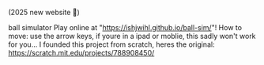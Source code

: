 (2025 new website 🥀)

ball simulator
Play online at "https://ishjwihl.github.io/ball-sim/"!
How to move: use the arrow keys, if youre in a ipad or moblie, this sadly won't work for you...
I founded this project from scratch, heres the original: https://scratch.mit.edu/projects/788908450/
